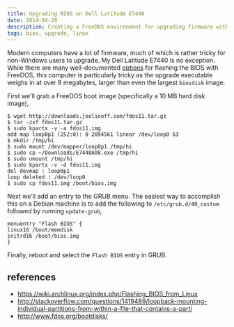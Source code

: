 ```yaml
---
title: Upgrading BIOS on Dell Latitude E7440
date: 2014-04-28
description: Creating a FreeDOS environment for upgrading firmware with a large update image
tags: bios, upgrade, linux
---
```


Modern computers have a lot of firmware, much of which is rather
tricky for non-Windows users to upgrade. My Dell Latitude E7440 is no
exception. While there are many well-documented
[options](https://wiki.archlinux.org/index.php/Flashing_BIOS_from_Linux)
for flashing the BIOS with FreeDOS, this computer is particularly
tricky as the upgrade executable weighs in at over 9 megabytes, larger
than even the largest `biosdisk` image.

First we'll grab a FreeDOS boot image (specifically a 10 MB hard disk
image),

    $ wget http://downloads.joelinoff.com/fdos11.tar.gz
    $ tar -zxf fdos11.tar.gz
    $ sudo kpartx -v -a fdos11.img
    add map loop0p1 (252:0): 0 2094561 linear /dev/loop0 63
    $ mkdir /tmp/hi
    $ sudo mount /dev/mapper/loop0p1 /tmp/hi
    $ sudo cp ~/Downloads/E7440A08.exe /tmp/hi
    $ sudo umount /tmp/hi
    $ sudo kpartx -v -d fdos11.img
    del devmap : loop0p1
    loop deleted : /dev/loop0
    $ sudo cp fdos11.img /boot/bios.img

Next we'll add an entry to the GRUB menu. The easiest way to
accomplish this on a Debian machine is to add the following to
`/etc/grub.d/40_custom` followed by running `update-grub`,
    
    menuentry "Flash BIOS" {
    linux16 /boot/memdisk
    initrd16 /boot/bios.img
    }

Finally, reboot and select the `Flash BIOS` entry in GRUB.

## references

 * https://wiki.archlinux.org/index.php/Flashing_BIOS_from_Linux
 * http://stackoverflow.com/questions/1419489/loopback-mounting-individual-partitions-from-within-a-file-that-contains-a-parti
 * http://www.fdos.org/bootdisks/
